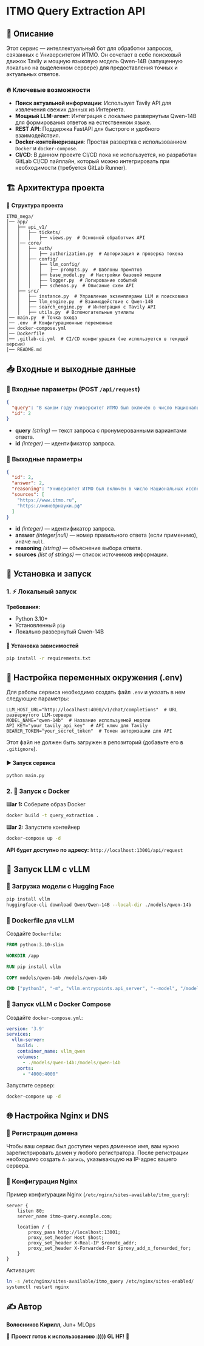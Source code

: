 # ITMO Query Extraction API

## 📌 Описание
Этот сервис — интеллектуальный бот для обработки запросов, связанных с Университетом ИТМО. Он сочетает в себе поисковый движок Tavily и мощную языковую модель Qwen-14B (запущенную локально на выделенном сервере) для предоставления точных и актуальных ответов.

### 🔥 Ключевые возможности
- **Поиск актуальной информации**: Использует Tavily API для извлечения свежих данных из Интернета.
- **Мощный LLM-агент**: Интеграция с локально развернутым Qwen-14B для формирования ответов на естественном языке.
- **REST API**: Поддержка FastAPI для быстрого и удобного взаимодействия.
- **Docker-контейнеризация**: Простая развертка с использованием `Docker` и `docker-compose`.
- **CI/CD**: В данном проекте CI/CD пока не используется, но разработан GitLab CI/CD пайплайн, который можно интегрировать при необходимости (требуется GitLab Runner).

## 🏗 Архитектура проекта

📂 **Структура проекта**
```
ITMO_mega/
│── app/
│   ├── api_v1/
│   │   ├── tickets/
│   │   │   ├── views.py  # Основной обработчик API
│   │── core/
│   │   ├── auth/
│   │   │   ├── authorization.py  # Авторизация и проверка токена
│   │   ├── config/
│   │   │   ├── llm_config/
│   │   │   │   ├── prompts.py  # Шаблоны промптов
│   │   │   ├── base_model.py  # Настройки базовой модели
│   │   │   ├── logger.py  # Логирование событий
│   │   │   ├── schemas.py  # Описание схем API
│   ├── src/
│   │   ├── instance.py  # Управление экземплярами LLM и поисковика
│   │   ├── llm_engine.py  # Взаимодействие с Qwen-14B
│   │   ├── search_engine.py  # Интеграция с Tavily API
│   │   ├── utils.py  # Вспомогательные утилиты
│── main.py  # Точка входа
│── .env  # Конфигурационные переменные
│── docker-compose.yml
│── Dockerfile
│── .gitlab-ci.yml  # CI/CD конфигурация (не используется в текущей версии)
│── README.md
```


## 📥 Входные и выходные данные

### 🔹 Входные параметры (POST `/api/request`)
```json
{
  "query": "В каком году Университет ИТМО был включён в число Национальных исследовательских университетов России?\n1. 2007\n2. 2009\n3. 2011\n4. 2015",
  "id": 2
}
```
- **query** *(string)* — текст запроса с пронумерованными вариантами ответа.
- **id** *(integer)* — идентификатор запроса.

### 🔹 Выходные параметры
```json
{
  "id": 2,
  "answer": 2,
  "reasoning": "Университет ИТМО был включён в число Национальных исследовательских университетов России в 2009 году. Это подтверждается официальными данными Министерства образования и науки РФ.",
  "sources": [
    "https://www.itmo.ru",
    "https://минобрнауки.рф"
  ]
}
```
- **id** *(integer)* — идентификатор запроса.
- **answer** *(integer|null)* — номер правильного ответа (если применимо), иначе `null`.
- **reasoning** *(string)* — объяснение выбора ответа.
- **sources** *(list of strings)* — список источников информации.

## 🚀 Установка и запуск
### 1. ⚡ Локальный запуск
**Требования:**
- Python 3.10+
- Установленный `pip`
- Локально развернутый Qwen-14B

#### 🔧 Установка зависимостей
```bash
pip install -r requirements.txt
```

## 🔧 Настройка переменных окружения (.env)
Для работы сервиса необходимо создать файл `.env` и указать в нем следующие параметры:

```env
LLM_HOST_URL="http://localhost:4000/v1/chat/completions"  # URL развернутого LLM-сервера
MODEL_NAME="qwen-14b"  # Название используемой модели
API_KEY="your_tavily_api_key"  # API ключ для Tavily
BEARER_TOKEN="your_secret_token"  # Токен авторизации для API
```

Этот файл не должен быть загружен в репозиторий (добавьте его в `.gitignore`).

#### ▶ Запуск сервиса
```bash
python main.py
```

### 2. 🐳 Запуск с Docker
**Шаг 1:** Соберите образ Docker
```bash
docker build -t query_extraction .
```

**Шаг 2:** Запустите контейнер
```bash
docker-compose up -d
```

**API будет доступно по адресу:** `http://localhost:13001/api/request`


## 🚀 Запуск LLM с vLLM

### 🔹 Загрузка модели с Hugging Face
```bash
pip install vllm
huggingface-cli download Qwen/Qwen-14B --local-dir ./models/qwen-14b
```

### 🔹 Dockerfile для vLLM
Создайте `Dockerfile`:
```dockerfile
FROM python:3.10-slim

WORKDIR /app

RUN pip install vllm

COPY models/qwen-14b /models/qwen-14b

CMD ["python3", "-m", "vllm.entrypoints.api_server", "--model", "/models/qwen-14b"]
```

### 🔹 Запуск vLLM с Docker Compose
Создайте `docker-compose.yml`:
```yaml
version: '3.9'
services:
  vllm-server:
    build: .
    container_name: vllm_qwen
    volumes:
      - ./models/qwen-14b:/models/qwen-14b
    ports:
      - "4000:4000"
```
Запустите сервер:
```bash
docker-compose up -d
```

## 🌐 Настройка Nginx и DNS
### 🔹 Регистрация домена
Чтобы ваш сервис был доступен через доменное имя, вам нужно зарегистрировать домен у любого регистратора. После регистрации необходимо создать `A-запись`, указывающую на IP-адрес вашего сервера.

### 🔹 Конфигурация Nginx
Пример конфигурации Nginx (`/etc/nginx/sites-available/itmo_query`):
```nginx
server {
    listen 80;
    server_name itmo-query.example.com;

    location / {
        proxy_pass http://localhost:13001;
        proxy_set_header Host $host;
        proxy_set_header X-Real-IP $remote_addr;
        proxy_set_header X-Forwarded-For $proxy_add_x_forwarded_for;
    }
}
```
Активация:
```bash
ln -s /etc/nginx/sites-available/itmo_query /etc/nginx/sites-enabled/
systemctl restart nginx
```

## ✍ Автор
**Волосников Кирилл**, Jun+ MLOps

🎯 **Проект готов к использованию :)))) GL HF!** 🚀



